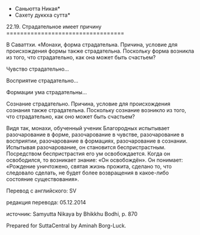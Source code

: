 * Саньютта Никая*
* Сахету дуккха сутта*

22\.19\. Страдательное имеет причину
\=\=\=\=\=\=\=\=\=\=\=\=\=\=\=\=\=\=\=\=\=\=\=\=\=\=\=\=\=\=\=\=\=\=

В Саваттхи\. «Монахи, форма страдательна\. Причина, условие для происхождения формы также страдательна\. Поскольку форма возникла из того, что страдательно, как она может быть счастьем?

Чувство страдательно…

Восприятие страдательно…

Формации ума страдательны…

Сознание страдательно\. Причина, условие для происхождения сознания также страдательна\. Поскольку сознание возникло из того, что страдательно, как оно может быть счастьем?

Видя так, монахи, обученный ученик Благородных испытывает разочарование в форме, разочарование в чувстве, разочарование в восприятии, разочарование в формациях, разочарование в сознании\. Испытывая разочарование, он становится беспристрастным\. Посредством беспристрастия его ум освобождается\. Когда он освободился, то возникает знание: «Он освобождён»\. Он понимает: «Рождение уничтожено, святая жизнь прожита, сделано то, что следовало сделать, не будет более возвращения в какое\-либо состояние существования»\.

Перевод с английского: SV

редакция перевода: 05\.12\.2014

источник: Samyutta Nikaya by Bhikkhu Bodhi, p\. 870

Prepared for SuttaCentral by Aminah Borg\-Luck\.